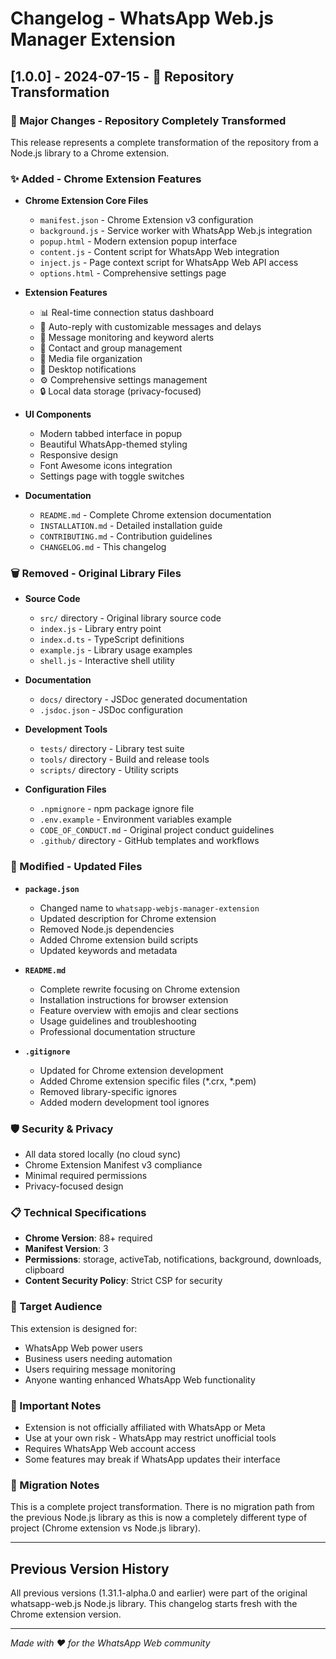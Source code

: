 # Changelog - WhatsApp Web.js Manager Extension

## [1.0.0] - 2024-07-15 - 🎉 Repository Transformation

### 🚀 Major Changes - Repository Completely Transformed
This release represents a complete transformation of the repository from a Node.js library to a Chrome extension.

### ✨ Added - Chrome Extension Features
- **Chrome Extension Core Files**
  - `manifest.json` - Chrome Extension v3 configuration
  - `background.js` - Service worker with WhatsApp Web.js integration
  - `popup.html` - Modern extension popup interface
  - `content.js` - Content script for WhatsApp Web integration
  - `inject.js` - Page context script for WhatsApp Web API access
  - `options.html` - Comprehensive settings page

- **Extension Features**
  - 📊 Real-time connection status dashboard
  - 🤖 Auto-reply with customizable messages and delays
  - 📝 Message monitoring and keyword alerts
  - 👥 Contact and group management
  - 📁 Media file organization
  - 🔔 Desktop notifications
  - ⚙️ Comprehensive settings management
  - 🔒 Local data storage (privacy-focused)

- **UI Components**
  - Modern tabbed interface in popup
  - Beautiful WhatsApp-themed styling
  - Responsive design
  - Font Awesome icons integration
  - Settings page with toggle switches

- **Documentation**
  - `README.md` - Complete Chrome extension documentation
  - `INSTALLATION.md` - Detailed installation guide
  - `CONTRIBUTING.md` - Contribution guidelines
  - `CHANGELOG.md` - This changelog

### 🗑️ Removed - Original Library Files
- **Source Code**
  - `src/` directory - Original library source code
  - `index.js` - Library entry point
  - `index.d.ts` - TypeScript definitions
  - `example.js` - Library usage examples
  - `shell.js` - Interactive shell utility

- **Documentation**
  - `docs/` directory - JSDoc generated documentation
  - `.jsdoc.json` - JSDoc configuration

- **Development Tools**
  - `tests/` directory - Library test suite
  - `tools/` directory - Build and release tools
  - `scripts/` directory - Utility scripts

- **Configuration Files**
  - `.npmignore` - npm package ignore file
  - `.env.example` - Environment variables example
  - `CODE_OF_CONDUCT.md` - Original project conduct guidelines
  - `.github/` directory - GitHub templates and workflows

### 🔧 Modified - Updated Files
- **`package.json`**
  - Changed name to `whatsapp-webjs-manager-extension`
  - Updated description for Chrome extension
  - Removed Node.js dependencies
  - Added Chrome extension build scripts
  - Updated keywords and metadata

- **`README.md`**
  - Complete rewrite focusing on Chrome extension
  - Installation instructions for browser extension
  - Feature overview with emojis and clear sections
  - Usage guidelines and troubleshooting
  - Professional documentation structure

- **`.gitignore`**
  - Updated for Chrome extension development
  - Added Chrome extension specific files (*.crx, *.pem)
  - Removed library-specific ignores
  - Added modern development tool ignores

### 🛡️ Security & Privacy
- All data stored locally (no cloud sync)
- Chrome Extension Manifest v3 compliance
- Minimal required permissions
- Privacy-focused design

### 📋 Technical Specifications
- **Chrome Version**: 88+ required
- **Manifest Version**: 3
- **Permissions**: storage, activeTab, notifications, background, downloads, clipboard
- **Content Security Policy**: Strict CSP for security

### 🎯 Target Audience
This extension is designed for:
- WhatsApp Web power users
- Business users needing automation
- Users requiring message monitoring
- Anyone wanting enhanced WhatsApp Web functionality

### 🚨 Important Notes
- Extension is not officially affiliated with WhatsApp or Meta
- Use at your own risk - WhatsApp may restrict unofficial tools
- Requires WhatsApp Web account access
- Some features may break if WhatsApp updates their interface

### 🔄 Migration Notes
This is a complete project transformation. There is no migration path from the previous Node.js library as this is now a completely different type of project (Chrome extension vs Node.js library).

---

## Previous Version History
All previous versions (1.31.1-alpha.0 and earlier) were part of the original whatsapp-web.js Node.js library. This changelog starts fresh with the Chrome extension version.

---

*Made with ❤️ for the WhatsApp Web community*